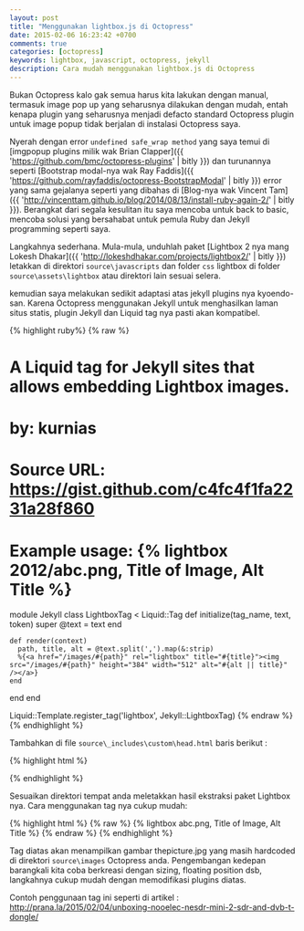 ```yaml
---
layout: post
title: "Menggunakan lightbox.js di Octopress"
date: 2015-02-06 16:23:42 +0700
comments: true
categories: [octopress]
keywords: lightbox, javascript, octopress, jekyll
description: Cara mudah menggunakan lightbox.js di Octopress
---
```


Bukan Octopress kalo gak semua harus kita lakukan dengan manual, termasuk image pop up yang seharusnya dilakukan dengan mudah, entah kenapa plugin yang seharusnya menjadi defacto standard Octopress plugin untuk image popup tidak berjalan di instalasi Octopress saya.

Nyerah dengan error `undefined safe_wrap method` yang saya temui di [imgpopup plugins milik wak Brian Clapper]({{ 'https://github.com/bmc/octopress-plugins' | bitly }}) dan turunannya seperti [Bootstrap modal-nya wak Ray Faddis]({{ 'https://github.com/rayfaddis/octopress-BootstrapModal' | bitly }}) error yang sama gejalanya seperti yang dibahas di [Blog-nya wak Vincent Tam]({{ 'http://vincenttam.github.io/blog/2014/08/13/install-ruby-again-2/' | bitly }}). Berangkat dari segala kesulitan itu saya mencoba untuk back to basic, mencoba solusi yang bersahabat untuk pemula Ruby dan Jekyll programming seperti saya.

Langkahnya sederhana. Mula-mula, unduhlah paket [Lightbox 2 nya mang Lokesh Dhakar]({{ 'http://lokeshdhakar.com/projects/lightbox2/' | bitly }}) letakkan di direktori `source\javascripts` dan folder `css` lightbox di folder `source\assets\lightbox` atau direktori lain sesuai selera. 

kemudian saya melakukan sedikit adaptasi atas jekyll plugins nya kyoendo-san. Karena Octopress menggunakan Jekyll untuk menghasilkan laman situs statis, plugin Jekyll dan Liquid tag nya pasti akan kompatibel.

{% highlight ruby%}
{% raw %}
# A Liquid tag for Jekyll sites that allows embedding Lightbox images.
# by: kurnias
# Source URL: https://gist.github.com/c4fc4f1fa2231a28f860
# Example usage: {% lightbox 2012/abc.png, Title of Image, Alt Title %}
module Jekyll
  class LightboxTag < Liquid::Tag
    def initialize(tag_name, text, token)
      super
      @text = text
    end
 
    def render(context)
      path, title, alt = @text.split(',').map(&:strip)
      %{<a href="/images/#{path}" rel="lightbox" title="#{title}"><img src="/images/#{path}" height="384" width="512" alt="#{alt || title}" /></a>}
    end
  end
end
 
Liquid::Template.register_tag('lightbox', Jekyll::LightboxTag)
{% endraw %}
{% endhighlight %}


Tambahkan di file `source\_includes\custom\head.html` baris berikut :

{% highlight html %}
<script src="{{ root_url }}/javascripts/libs/jquery/jquery-2.0.3.min.js"></script>
<script src="{{ root_url }}/javascripts/libs/lightbox/js/lightbox.min.js"></script>
<link href="{{ root_url }}/assets/lightbox/css/lightbox.css" rel="stylesheet" type="text/css">
{% endhighlight %}


Sesuaikan direktori tempat anda meletakkan hasil ekstraksi paket Lightbox nya. Cara menggunakan tag nya cukup mudah:

{% highlight html %}
{% raw %}
{% lightbox abc.png, Title of Image, Alt Title %}
{% endraw %}
{% endhighlight %}

Tag diatas akan menampilkan gambar thepicture.jpg yang masih hardcoded  di direktori  `source\images` Octopress anda. Pengembangan kedepan barangkali kita coba berkreasi dengan sizing, floating position dsb, langkahnya cukup mudah dengan memodifikasi plugins diatas.

Contoh penggunaan tag ini seperti di artikel : http://prana.la/2015/02/04/unboxing-nooelec-nesdr-mini-2-sdr-and-dvb-t-dongle/




